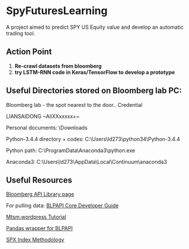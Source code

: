 # SpyFuturesLearning
A project aimed to predict SPY US Equity value and develop an automatic trading tool.


## Action Point
1. **Re-crawl datasets from bloomberg**
2. **try LSTM-RNN code in Keras/TensorFlow to develop a prototype**

## Useful Directories stored on Bloomberg lab PC:
Bloomberg lab - the spot nearest to the door..
Credential

LIANSAIDONG
~AliXXxxxxx+~

Personal documents: \Downloads

Python-3.4.4 directory + codes: C:\Users\ld273\python34\Python-3.4.4

Python path: C:\ProgramData\Anaconda3\python.exe

Anaconda3: C:\Users\ld273\AppData\Local\Continuum\anaconda3

## Useful Resources
[Bloomberg API Library page](https://www.bloomberg.com/professional/support/api-library/)

For pulling data: [BLPAPI Core Developer Guide](https://data.bloomberglp.com/professional/sites/10/2017/03/BLPAPI-Core-Developer-Guide.pdf)

[Mtsm.wordpress Tutorial](https://mtsmbloomberglab.wordpress.com/2017/06/08/sp500_example/)

[Pandas wrapper for BLPAPI](https://github.com/matthewgilbert/pdblp)

[SPX Index Methodology](http://www.spindices.com/documents/methodologies/methodology-index-math.pdf)
